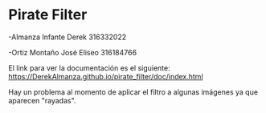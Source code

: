 # Pirate Filter

-Almanza Infante Derek
316332022

-Ortiz Montaño José Eliseo
316184766

El link para ver la documentación es el siguiente:
https://DerekAlmanza.github.io/pirate_filter/doc/index.html

Hay un problema al momento de aplicar el filtro a algunas imágenes ya que 
aparecen "rayadas". 
